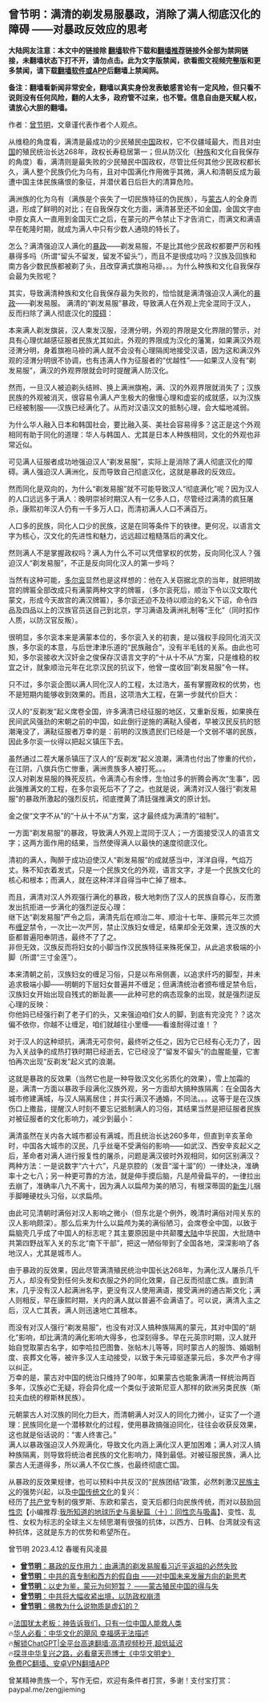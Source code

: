  <!-- 面包屑导航 --> <h2>曾节明：满清的剃发易服暴政，消除了满人彻底汉化的障碍 ——对暴政反效应的思考</h2> <p class="notice"><b>大陆网友注意：本文中的链接除 <a href="https://github.com/bannedbook/fanqiang" >翻墙</a>软件下载和<a href="https://github.com/killgcd/justmysocks/blob/master/README.md">翻墙推荐</a>链接外全部为禁网链接，未翻墙状态下打不开，请勿点击。此为文字版禁闻，欲看图文视频完整版和更多禁闻，请下载<a href="https://github.com/bannedbook/fanqiang">翻墙软件或APP</a>后翻墙上禁闻网。</p><p>备注：翻墙看新闻非常安全，翻墙以真实身份发表敏感言论有一定风险，但只看不说则没有任何风险，翻的人太多，政府管不过来，也不管。信息自由是天赋人权，请放心大胆的翻墙。</b></p>  <div class="entry"> <p></p> <p>作者：<a href="https://www.bannedbook.org/bnews/tag/%e6%9b%be%e8%8a%82%e6%98%8e/" class="st_tag internal_tag" rel="tag" title="标签 曾节明 下的日志">曾节明</a>，文章谨代表作者个人观点。</p> <p>从维稳的角度看，满清是最成功的少民殖民<span class='wp_keywordlink_affiliate'><a href="https://www.bannedbook.org/" title="中国" target="_blank">中国</a></span>政权，它不仅疆域最大，而且对<a href="https://www.bannedbook.org/bnews/tag/%E4%B8%AD%E5%9B%BD/" class="st_tag internal_tag" rel="tag" title="标签 中国 下的日志">中国</a>的殖民统治长达268年，政权长寿稳居第一；但从防汉化（<a href="https://www.bannedbook.org/bnews/tag/%E7%A7%8D%E6%97%8F/" class="st_tag internal_tag" rel="tag" title="标签 种族 下的日志">种族</a>和文化自我保存的角度）看，满清则是最失败的少民殖民中国政权，尽管比任何其他少民政权都长久，满人整个民族仍化为乌有，且对中国满化作用微乎其微，满人和清朝反成为最遭中国主体民族痛恨的象征，并潜伏着日后巨大的清算危险。</p> <p>满洲族的化为乌有（满族是个丧失了一切民族特征的伪民族），与<a href="https://www.bannedbook.org/bnews/tag/%e8%92%99%e5%8f%a4/" class="st_tag internal_tag" rel="tag" title="标签 蒙古 下的日志">蒙古</a>人的全身而退，形成了鲜明的对比；在自我保存文化方面，满清甚至还不如金国，金国文字由中原女真人一直用到金国灭亡之后，在蒙元的严令禁止下才告消亡，而满文和满语早在乾隆时期，就成为满人中只有少数人通晓的特长了。</p> <p>怎么？满清强迫汉人满化的<span class='wp_keywordlink'><a href="https://www.bannedbook.org/forum11/topic276.html" title="禁片：评中国共产党的暴政" target="_blank">暴政</a></span>——剃发易服，不是比其他少民政权都要严厉和残暴得多吗（所谓“留头不留发，留发不留头”），而且不是很成功吗？汉族及回族和南方各少数民族都被剃了头，且改穿满式旗袍马褂。。。为什么种族和文化自我保存会最为失败呢？</p> <p>其实，导致满清种族和文化自我保存最为失败的，恰恰就是满清强迫汉人满化的<a href="https://www.bannedbook.org/bnews/tag/%E6%9A%B4%E6%94%BF/" class="st_tag internal_tag" rel="tag" title="标签 暴政 下的日志">暴政</a>——剃发易服。 满清的“剃发易服”暴政，导致满人在外观上完全混同于汉人，反而扫除了满人彻底汉化的<a href="https://www.bannedbook.org/bnews/tag/%E9%9A%9C%E7%A2%8D/" class="st_tag internal_tag" rel="tag" title="标签 障碍 下的日志">障碍</a>：</p> <p>本来满人剃发旗装，汉人束发汉服，泾渭分明，外观的界限是文化界限的警示，对具有心理优越感征服者民族尤其如此，外观的界限成为汉化的藩篱，如果满汉外观泾渭分明，身着旗袍马褂的满人就不会没有心理隔阂地接受汉语，因为这和满汉外观的泾渭分明很不协调，也有违满人作为征服者的“优越性”——如果汉人没有“剃发易服”，满汉的外观界限就会时时提醒满人防汉化。</p> <p>然而，一旦汉人被迫剃头结辫、换上满洲旗袍，满、汉的外观界限就消失了；汉族民族的外观被消灭，很容易令满人产生极大的傲慢心理和虚妄的成就感，以为汉族已经被制服——汉族已经满化了。从而对汉语汉文的抵制心理，会大幅地减弱。</p> <p>为什么华人融入日本和韩国社会，要比融入英、美社会容易得多？这正是这个外观相同有助于同化的道理：华人与韩国人、尤其是日本人种族相同，文化的外观也非常近似。</p> <p>可见满人征服者成功地强迫汉人“剃发易服”，实际上是消除了满人彻底汉化的障碍。满人强迫汉人满洲化，反而导致自己彻底汉化，这就是暴政的反效应。</p> <p>然而同化是双向的，为什么“剃发易服”就不可能导致汉人“彻底满化”呢？因为汉人的人口远远多于满人：晚明崇祯时期汉人有一亿多人口，尽管经过满清的疯狂屠杀，康熙初年汉人仍有一千多万人口，而清初满人人口不满百万。</p> <p>人口多的民族，同化人口少的民族，这是在同等条件下的铁律。更何况，以语言文字为核心，汉文化的先进性和魅力，远远超过粗糙落后的满文化。</p> <p>然则满人不是掌握政权吗？满人为什么不可以凭借掌权的优势，反向同化汉人？强迫汉人“剃发易服”，不正是反向同化汉人的第一步吗？</p> <p>当然有这种可能，<a href="https://www.bannedbook.org/bnews/tag/%E5%A4%9A%E5%B0%94%E8%A1%AE/" class="st_tag internal_tag" rel="tag" title="标签 多尔衮 下的日志">多尔衮</a>显然也是这样想的：他在入关窃据北京的当年，就把明故宫的牌匾全部改成只有满蒙两种文字的牌匾，（多尔衮死后，顺治下令以汉文取代蒙文，形成今天故宫的满汉牌匾），多尔衮还迫不及待以顺治的名义下诏，命令四品及四品以上的汉族官员送自己到北京，学习满语及满洲礼制等“王化”（同时扣作人质，以防汉官反叛）。</p> <p>很明显，多尔衮本来是满蒙本位的，多尔衮入关的初衷，是以强权手段同化消灭汉族，多尔衮的本意，与后世津津乐道的“民族融合”，没有半毛钱的关系。由此也可知，多尔衮接收大汉奸金之俊保存汉语言文字的“十从十不从”方案，只是维稳的权宜之计，就象顺治元年在北京汉民的抗议下，他曾一度收回“剃发易服”令一样。</p> <p>只不过，多尔衮企图以满人同化汉人的工程，太过浩大，虽有掌握政权的优势，也不是短期内能够收到效果的。而且，这项浩大工程，在第一步就代价巨大：</p>  <p>汉人的“反剃发”起义席卷全国，许多满清已经征服的地区，又重新反叛，如果换在民间武风强劲的宋朝之前的中国，如此倒行逆施的满鞑入侵者，早被汉民反抗的怒潮淹没了，满鞑征服者万幸的是：前明的汉族遗民们已经是一个文弱不堪的民族，因此多尔衮一伙得以把起义镇压下去。</p> <p>虽然通过二茬大屠杀镇压了汉人的“反剃发”起义浪潮，满清也付出了惨重的代价，在江阴，八旗兵伤亡惨重，满洲贵族多人被打死。。。<br /> 汉人对剃发易服的殊死反抗，令满清心有余悸，生怕过多的折腾会再次“生事”，因此强推满文的工程，在多尔衮死后不了了之。也就是说，满清对汉人强行“剃发易服”的暴政所激起的强烈反抗，彻底搅黄了清廷强推满文的原计划。</p> <p>金之俊“文字不从”的“十从十不从”方案，这才最终成为满清的“祖制”。</p> <p>一方面“剃发易服”的暴政，导致满人外观上混同于汉人；一方面接受汉人的语言文字；这两方面作用的结果，当然使得满人以最快的速度彻底汉化。</p> <p>清初的满人，陶醉于成功迫使汉人“剃发易服”的成就感当中，洋洋自得，气焰万丈。殊不知衣着发式，只是一个民族文化的外观，语言文字，才是一个民族文化的核心和根本；而满人，就在这种洋洋自得当中亡掉了根本。</p> <p>而且，满清对汉人外观强行满化的暴政，极大地刺伤了汉人的民族自尊心，反而激发出抗拒进一步满化的强烈逆反心理：<br /> 继下达“剃发易服”严令之后，满清先后在顺治二年、顺治十七年、康熙元年三次颁布<a href="https://www.bannedbook.org/bnews/tag/%E7%BC%A0%E8%B6%B3/" class="st_tag internal_tag" rel="tag" title="标签 缠足 下的日志">缠足</a>禁令，一次比一次严厉，禁止汉族妇女缠足，结果却全无效果，连汉族的大臣都普遍阳奉阴违，最终不了了之。<br /> 非但无效，汉族反而将妇女的小脚当作汉民族特征来殊死保卫，从此追求极端的小脚（所谓“三寸金莲”）。</p> <p>本来清朝之前，汉族妇女的缠足习俗，只是以布帛侧裹，以追求纤巧的脚型，并未追求极端小脚——明朝的下层妇女普遍并不缠足；但满清统治者颁布缠足禁令后，汉族妇女开始出现自残式的断趾裹——此种可悲的病态现象的出现，就是强烈逆反心理的反映：<br /> 你他妈已经强行剃了老子们的头，又来强迫咱们女人的脚，到底有完没完？？这次偏不依你，你越不让缠足，咱们就越往小里缠——看谁耐得过谁！？</p> <p>对于汉人的这种顽抗，满清无可奈何，最终听之任之，因为它已经有心无力了，因为入关战争的成热打铁时期已经逝去，它已经没了“留发不留头”的血腥能量，它害怕再次出现“反剃发”起义式的浪潮。</p>  <p>这就是暴政的反效果（当然它也是一种导致汉文化劣质化的效果），雪上加霜的是，满清一方面以暴政手段满化汉族外观，另一方面却大搞种族隔离：在全国各大城市修建满城，与汉人隔离居住；并实行满汉不通婚，不同法。。。这等于是在汉族伤口上撒盐，提醒汉人时刻不要忘记抵制满人的习俗，其结果当然是把征服者民族对被征服者的文化影响力，减少到最小：</p> <p>满清虽然在关内各大城市都设有满城，而且统治长达260多年，但直到辛亥革命时，中国各大城市的汉民，几乎丝毫不受满俗的影响——如武汉、西安辛亥起义之后，革命者对满人进行报复性的屠杀，问题是满汉彼时外观相同，如何区别满汉？两种方法：一是说数字“六十六”，凡是京腔的（发音“溜十溜”的）一律处决，准确率十之七八；另一种更可靠的方法，就是伸手摸后脑，凡是颅骨扁平的，一律拉出去崩了，准确率八九不离十，因为满人以扁颅为美的陋习，有根深蒂固的<span class='wp_keywordlink'><a href="https://www.bannedbook.org/forum2/topic1642.html" title="正见网《新生》" target="_blank">新生</a></span>儿捆手脚睡硬枕头习俗，以求扁颅。</p> <p>由此可见清朝时满俗对汉人影响之微小（但东北是个例外，晚清时满俗对闯关东的汉人影响颇深）。那么后来为什么以扁颅为美的满俗陋习，会席卷全中国，以致于扁脑壳几乎成了中国人的标志呢？其主要原因是中共颠覆<span class='wp_keywordlink_affiliate'><a href="https://www.bannedbook.org/" title="大陆" target="_blank">大陆</a></span>中华民国，大批随中共第四野战军入关的东北“南下干部”，把这一陋俗带到了全国各地，深深影响了各地汉人，尤其是城市人。</p> <p>由于暴政的反效果，因此尽管满清殖民统治中国长达268年，为满化汉人屠杀几千万人，却没有受到任何头发和衣服之外的同化效果，自己反而彻底亡族。直到清末，几乎没有汉人起满洲名字，更没有汉人使用满语，接受满洲的通古斯文化；满人则相反，早在康熙时期，关内的满人就以普遍不会满语了。可以说，满清入主之后，汉人亡其表，满人则迅速地亡其根本。</p> <p>而没有对汉人强行“剃发易服”，也没有对汉人搞种族隔离的蒙元，其对中国的“胡化”影响，却比满清的满化影响大得多，也深刻得多。早在元英宗时期，汉人就开始自觉取蒙古名字，如李哈拉巴图鲁、张帖木儿等等，同时蒙古人的服饰、婚姻制度、丧葬文化等，被许多汉人主动接受，以致于朱元璋驱逐蒙元后，多次严令才得以纠正。<br /> 万幸的是，蒙古对中国的统治只维持了90年，如果蒙古也能象满清一样统治两百多年，汉族必亡无疑，将会异化成一个类似于波斯尼亚人那样的欧洲另类民族（斯拉夫血统的穆斯林民族）。</p> <p>元朝蒙古人对汉族的同化力巨大，而清朝满人对汉人的同化力微小，证实了一个道理：民族同化是一个潜移默化的过程，使用暴政搞强迫同化，往往会收获反效果，这也就是俗话说的：“害人终害己。”<br /> 满人以暴政强迫汉人外观满化，导致文化内涵上满化汉人更加困难；满人对汉人搞种族隔离，则导致将统治者民族的文化影响力，降到最低。对被征服民族，满人比蒙古人无道得多，所以满人不仅亡族，也最终彻底亡国。</p> <p>从暴政的反效果规律，也可以预料中共反汉的“民族团结”政策，必然刺激汉<span class='wp_keywordlink'><a href="https://www.bannedbook.org/forum11/topic333.html" title="禁片：民族主义和三座大山" target="_blank">民族主义</a></span>的强势兴起，以及<span class='wp_keywordlink'><a href="https://www.bannedbook.org/forum24/" title="探寻复兴中华之路，必看章天亮博士《中华文明史》" target="_blank">中国传统文化</a></span>的复兴：<br /> 经历了<a href="https://www.bannedbook.org/bnews/tag/%e5%85%b1%e4%ba%a7%e5%85%9a/" class="st_tag internal_tag" rel="tag" title="标签 共产党 下的日志">共产党</a>专制的俄罗斯、东欧和蒙古，变天后都归向民族传统，而对以鼓励<span class='wp_keywordlink'><a href="https://www.bannedbook.org/forum57/topic6302.html" title="我所知道的地球历史与奥秘篇（十）：同性恋与吸毒" target="_blank">同性恋</a></span>【小编推荐:<a href='https://www.bannedbook.org/forum57/topic6302.html' target='_blank'>我所知道的地球历史与奥秘篇（十）：同性恋与吸毒</a>】、变性、乱性、女权为标志的全球主义左倾思潮有很强的抗体，以西方、日韩、台湾就没有这种抗体，这就是东方的优势和希望所在。</p> <p>曾节明 2023.4.12 春暖有风凌晨</p>  <!--<div id="taboola-mid-1"></div>--><ul class='op-related-articles' title='相关阅读'> <li><a href='https://www.bannedbook.org/bnews/comments/20230525/1888674.html' target='_blank'><b>曾节明</b>：暴政的反作用力：由满清的剃发易服看习近平返祖的必然失败</a></li> <li><a href='https://www.bannedbook.org/bnews/comments/20230525/1888654.html' target='_blank'><b>曾节明</b>：中共的真专制和西方的假自由 ——对中国未来发展方向的新思考</a></li> <li><a href='https://www.bannedbook.org/bnews/comments/20230525/1888643.html' target='_blank'><b>曾节明</b>：以史为鉴，蒙元为何短暂？ ——蒙古殖民中国的得与失</a></li> <li><a href='https://www.bannedbook.org/bnews/cbnews/20230525/1888631.html' target='_blank'><b>曾节明</b>：中共将大幅收紧出境，以防政权崩溃</a></li> <li><a href='https://www.bannedbook.org/bnews/lifebaike/20230525/1888628.html' target='_blank'><b>曾节明</b>：佛教为什么说物质是虚幻的？</a></li> </ul> <p class="texttj"> 🔥<a href="https://www.bannedbook.org/bnews/ssgc/20230219/1850782.html" target="_blank">法国犹太老板：神告诉我们，只有一位中国人能救人类</a><br/> 🔥<a href="https://www.bannedbook.org/bnews/comments/20220220/1694796.html" target="_blank">华人必看：中华文化的飓风 幸福感无法描述</a><br/> 🔥<a href="https://github.com/bannedbook/fanqiang/wiki/V2ray%E6%9C%BA%E5%9C%BA" target="_blank">解锁ChatGPT|全平台高速翻墙:高清视频秒开,超低延迟</a><br/> 🔥<a href="https://www.bannedbook.org/bnews/comments/20220808/1768773.html" target="_blank">探寻中华复兴之路，必看章天亮博士《中华文明史》</a><br/> <a href="https://github.com/bannedbook/fanqiang/wiki/%E7%A6%81%E9%97%BB%E7%BD%91%E5%AE%89%E5%8D%93%E7%BF%BB%E5%A2%99%E6%96%B0%E9%97%BBAPP" target="_blank">免费PC翻墙、安卓VPN翻墙APP</a><br/> </p><p>曾某精神贵族一个，写作无偿，欢迎有条件者打赏，多谢！支付宝打赏：<br /> paypal.me/zengjieming</p><a name='sharetosocial'></a> <div style="margin-bottom:5px;padding-bottom:5px;clear:both"> <div id="archive-pix-1" class="banner-ads"> <!-- AuctionX Display platform tag START --> <div id="27602x728x90x621x_ADSLOT1" clicktrack="%%CLICK_URL_ESC%%"></div>  <!-- AuctionX Display platform tag END --> </div> <div id="archive-pix-2" class="banner-ads"> <!-- AuctionX Display platform tag START --> <div id="27556x300x250x621x_ADSLOT1" clicktrack="%%CLICK_URL_ESC%%" style="margin:0 auto;text-align:center"></div>  <!-- AuctionX Display platform tag END --> </div> </div>  <div id="archive-pix-1" class="banner-ads"> <!-- AuctionX Display platform tag START --> <div id="27603x728x90x621x_ADSLOT1" clicktrack="%%CLICK_URL_ESC%%"></div>  <!-- AuctionX Display platform tag END --> </div> </div><!--END ENTRY--> 